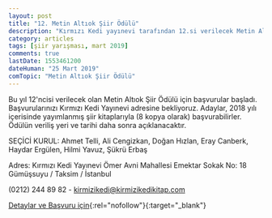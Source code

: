 ```yaml
---
layout: post
title: "12. Metin Altıok Şiir Ödülü"
description: "Kırmızı Kedi yayınevi tarafından 12.si verilecek Metin Altıok şiir ödülü edebiyat yarışmasıdır."
category: articles
tags: [şiir yarışması, mart 2019]
comments: true
lastDate: 1553461200
dateHuman: "25 Mart 2019"
comTopic: "Metin Altıok Şiir Ödülü"
---
```


Bu yıl 12'ncisi verilecek olan Metin Altıok Şiir Ödülü için başvurular başladı.
Başvurularınızı Kırmızı Kedi Yayınevi adresine bekliyoruz.
Adaylar,  2018 yılı içerisinde yayımlanmış şiir kitaplarıyla (8 kopya olarak) başvurabilirler.
Ödülün veriliş yeri ve tarihi daha sonra açıklanacaktır.

SEÇİCİ KURUL:
Ahmet Telli, Ali Cengizkan, Doğan Hızlan, Eray Canberk, Haydar Ergülen, Hilmi Yavuz, Şükrü Erbaş

Adres:
Kırmızı Kedi Yayınevi
Ömer Avni Mahallesi Emektar Sokak No: 18 Gümüşsuyu / Taksim / İstanbul

(0212) 244 89 82 - kirmizikedi@kirmizikedikitap.com

[Detaylar ve Başvuru için](https://www.kirmizikedi.com/haberler?utm_source=edebiyatyarismalari.com&utm_medium=affiliate&utm_campaign=cpc){:rel="nofollow"}{:target="_blank"}